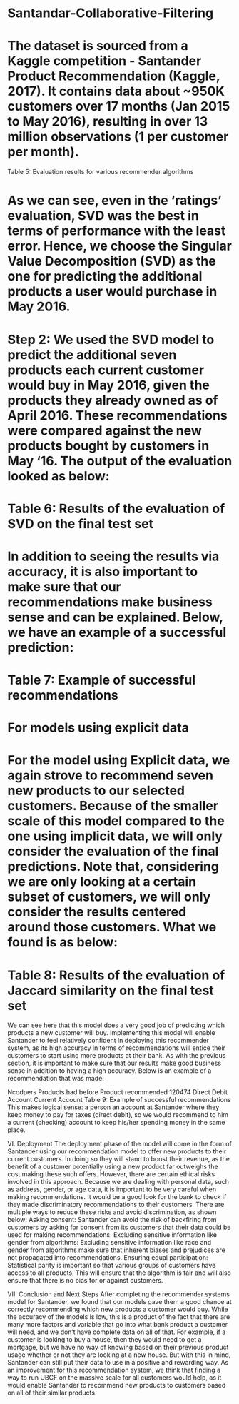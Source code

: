 
# Santandar-Collaborative-Filtering
# The dataset is sourced from a Kaggle competition - Santander Product Recommendation (Kaggle, 2017). It contains data about ~950K customers over 17 months (Jan 2015 to May 2016), resulting in over 13 million observations (1 per customer per month).


Table 5: Evaluation results for various recommender algorithms

# As we can see, even in the ‘ratings’ evaluation, SVD was the best in terms of performance with the least error. Hence, we choose the Singular Value Decomposition (SVD) as the one for predicting the additional products a user would purchase in May 2016.

# Step 2: We used the SVD model to predict the additional seven products each current customer would buy in May 2016, given the products they already owned as of April 2016. These recommendations were compared against the new products bought by customers in May ‘16. The output of the evaluation looked as below:

# Table 6: Results of the evaluation of SVD on the final test set
# In addition to seeing the results via accuracy, it is also important to make sure that our recommendations make business sense and can be explained. Below, we have an example of a successful prediction:
# Table 7: Example of successful recommendations
# For models using explicit data
# For the model using Explicit data, we again strove to recommend seven new products to our selected customers. Because of the smaller scale of this model compared to the one using implicit data, we will only consider the evaluation of the final predictions. Note that, considering we are only looking at a certain subset of customers, we will only consider the results centered around those customers. What we found is as below:

# Table 8: Results of the evaluation of Jaccard similarity on the final test set
We can see here that this model does a very good job of predicting which products a new customer will buy. Implementing this model will enable Santander to feel relatively confident in deploying this recommender system, as its high accuracy in terms of recommendations will entice their customers to start using more products at their bank. 
	As with the previous section, it is important to make sure that our results make good business sense in addition to having a high accuracy. Below is an example of a recommendation that was made:


Ncodpers
Products had before
Product recommended
120474
Direct Debit Account
Current Account
Table 9: Example of successful recommendations
This makes logical sense: a person an account at Santander where they keep money to pay for taxes (direct debit), so we would recommend to him a  current (checking) account to keep his/her spending money in the same place. 

VI. Deployment
	The deployment phase of the model will come in the form of Santander using our recommendation model to offer new products to their current customers. In doing so they will stand to boost their revenue, as the benefit of a customer potentially using a new product far outweighs the cost making these such offers.
However, there are certain ethical risks involved in this approach. Because we are dealing with personal data, such as address, gender, or age data, it is important to be very careful when making recommendations. It would be a good look for the bank to check if they made discriminatory recommendations to their customers. There are multiple ways to reduce these risks and avoid discrimination, as shown below:
Asking consent: Santander can avoid the risk of backfiring from customers by asking for consent from its customers that their data could be used for making recommendations.
Excluding sensitive information like gender from algorithms: Excluding sensitive information like race and gender from algorithms make sure that inherent biases and prejudices are not propagated into recommendations.
Ensuring equal participation: Statistical parity is important so that various groups of customers have access to all products. This will ensure that the algorithm is fair and will also ensure that there is no bias for or against customers.

VII. Conclusion and Next Steps
	After completing the recommender systems model for Santander, we found that our models gave them a good chance at correctly recommending which new products a customer would buy. While the accuracy of the models is low, this is a product of the fact that there are many more factors and variable that go into what bank product a customer will need, and we don’t have complete data on all of that. For example, if a customer is looking to buy a house, then they would need to get a mortgage, but we have no way of knowing based on their previous product usage whether or not they are looking at a new house. But with this in mind, Santander can still put their data to use in a positive and rewarding way. As an improvement for this recommendation system, we think that finding a way to run UBCF on the massive scale for all customers would help, as it would enable Santander to recommend new products to customers based on all of their similar products. 
